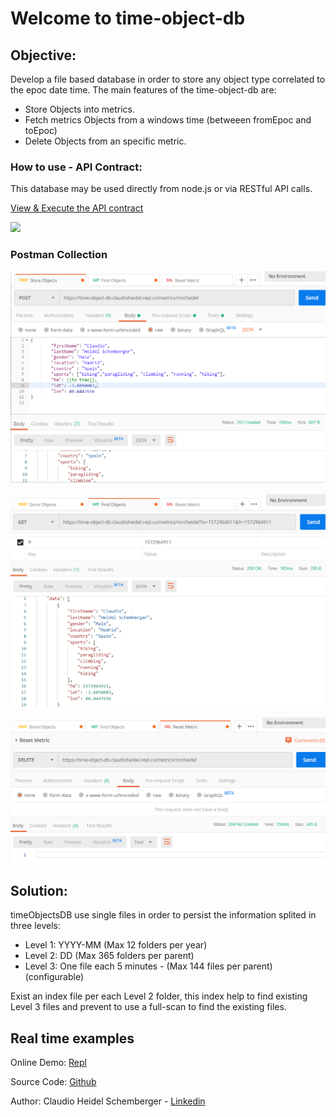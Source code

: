 
# Welcome to time-object-db

## Objective:

Develop a file based database in order to store any object type correlated to the epoc date time.
The main features of the time-object-db are:
- Store Objects into metrics.
- Fetch metrics Objects from a windows time (betweeen fromEpoc and toEpoc)
- Delete Objects from an specific metric.

### How to use - API Contract: 

This database may be used directly from node.js or via RESTful API calls.

[View & Execute the API contract](https://editor.swagger.io/?url=https://time-object-db.claudioheidel.repl.co/contract)

![](doc/doc/api-screen-shot-1.PNG)

### Postman Collection

![](doc/post-example.png)

![](doc/get-example.PNG)

![](doc/delete-example.PNG)


## Solution:

timeObjectsDB use single files in order to persist the information splited in three levels:

- Level 1: YYYY-MM (Max 12 folders per year)
- Level 2: DD (Max 365 folders per parent)
- Level 3: One file each 5 minutes - (Max 144 files per parent) (configurable) 

Exist an index file per each Level 2 folder, this index help to find existing Level 3 files and prevent to use a full-scan to find the existing files.
  
## Real time examples

Online Demo: [Repl](https://time-object-db.claudioheidel.repl.co)

Source Code: [Github]( https://github.com/mrcheidel/time-object-db)

Author: Claudio Heidel Schemberger - [Linkedin](https://www.linkedin.com/in/mrcheidel/)



